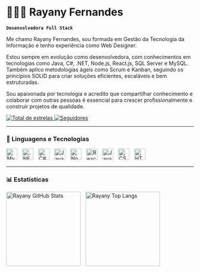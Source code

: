 # 👩🏼‍💻 Rayany Fernandes

**`Desenvolvedora Full Stack`**

Me chamo Rayany Fernandes, sou formada em Gestão da Tecnologia da Informação e tenho experiência como Web Designer. 

Estou sempre em evolução como desenvolvedora, com conhecimentos em tecnologias como Java, C#, .NET, Node.js, React.js, SQL Server e MySQL. Também aplico metodologias ágeis como Scrum e Kanban, seguindo os princípios SOLID para criar soluções eficientes, escaláveis e bem estruturadas.

Sou apaixonada por tecnologia e acredito que compartilhar conhecimento e colaborar com outras pessoas é essencial para crescer profissionalmente e construir projetos de qualidade.

<p align="left">
    <a href="https://github.com/Rayaaany?tab=repositories&sort=stargazers">
        <img 
            alt="Total de estrelas" 
            title="Total de estrelas GitHub" 
            src="https://custom-icon-badges.demolab.com/github/stars/Rayaaany?color=55960c&style=for-the-badge&labelColor=488207&logo=star&label=estrelas"
        />
    </a>
    <a href="https://github.com/Rayaaany?tab=followers">
        <img 
            alt="Seguidores" 
            title="Me siga no GitHub" 
            src="https://custom-icon-badges.demolab.com/github/followers/Rayaaany?color=236ad3&labelColor=1155ba&style=for-the-badge&logo=github&label=Seguidores&logoColor=white"
        />
    </a>
</p>

---

### 🤖 Linguagens e Tecnologias

<img
    align="left"
    alt="MySQL"
    title="MySQL"
    width="30px"
    style="padding-right: 10px;"
    src="https://cdn.jsdelivr.net/gh/devicons/devicon@latest/icons/mysql/mysql-original.svg"
/>
<img
    align="left"
    alt=".NET"
    title=".NET"
    width="30px"
    style="padding-right: 10px;"
    src="https://cdn.jsdelivr.net/gh/devicons/devicon@latest/icons/dotnetcore/dotnetcore-original.svg"
/>
<img
    align="left"
    alt="C#"
    title="C#"
    width="30px"
    style="padding-right: 10px;"
    src="https://cdn.jsdelivr.net/gh/devicons/devicon@latest/icons/csharp/csharp-original.svg"
/>
<img
    align="left"
    alt="Java"
    title="Java"
    width="30px"
    style="padding-right: 10px;"
    src="https://cdn.jsdelivr.net/gh/devicons/devicon@latest/icons/java/java-original.svg"
/>
<img
    align="left"
    alt="Node.js"
    title="Node.js"
    width="30px"
    style="padding-right: 10px;"
    src="https://cdn.jsdelivr.net/gh/devicons/devicon@latest/icons/nodejs/nodejs-original.svg"
/>
<img
    align="left"
    alt="React"
    title="React"
    width="30px"
    style="padding-right: 10px;"
    src="https://cdn.jsdelivr.net/gh/devicons/devicon@latest/icons/react/react-original.svg"
/>
<img
    align="left"
    alt="JavaScript"
    title="JavaScript"
    width="30px"
    style="padding-right: 10px;"
    src="https://cdn.jsdelivr.net/gh/devicons/devicon@latest/icons/javascript/javascript-original.svg"
/>
<img
    align="left"
    alt="CSS"
    title="CSS"
    width="30px"
    style="padding-right: 10px;"
    src="https://cdn.jsdelivr.net/gh/devicons/devicon@latest/icons/css3/css3-original.svg"
/>
<img
    align="left"
    alt="HTML"
    title="HTML"
    width="30px"
    style="padding-right: 10px;"
    src="https://cdn.jsdelivr.net/gh/devicons/devicon@latest/icons/html5/html5-original.svg"
/>

<br/>
<br/>

---

### 📊 Estatísticas

<p>
  <img 
    align="left" 
    alt="Rayany GitHub Stats" 
    height="200" 
    style="padding-right: 10px;" 
    src="https://github-readme-stats.vercel.app/api?username=Rayaaany&show_icons=true&theme=tokyonight&include_all_commits=true&locale=pt-br" 
  />
  <img 
    align="left" 
    alt="Rayany Top Langs" 
    height="200" 
    src="https://github-readme-stats.vercel.app/api/top-langs/?username=Rayaaany&theme=tokyonight&layout=compact&custom_title=Tecnologias&langs_count=9" 
  />
</p>
